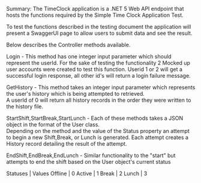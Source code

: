 Summary:
The TimeClock application is a .NET 5 Web API endpoint that hosts the functions required by the Simple Time Clock Application Test.

To test the functions described in the testing document the application will present a SwaggerUI page to allow users to submit data and see the result.


Below describes the Controller methods available.

Login - 
This method has one integer input parameter which should represent the userId.
For the sake of testing the functionality 2 Mocked up user accounts were created to test this function.  Userid 1 or 2 will get a successful login response, all other id's will return a login failure message.

GetHistory - 
This method takes an integer input parameter which represents the user's history which is being attempted to retrieved.  
A userId of 0 will return all history records in the order they were written to the history file. 

StartShift,StartBreak,StartLunch -
Each of these methods takes a JSON object in the format of the User class.  
Depending on the method and the value of the Status property an attempt to begin a new Shift,Break, or Lunch is generated.
Each attempt creates a History record detailing the result of the attempt.

EndShift,EndBreak,EndLunch -
Similar functionality to the "start" but attempts to end the shift based on the User object's current status


Statuses | Values
Offline  | 0
Active   | 1
Break    | 2
Lunch    | 3



